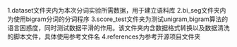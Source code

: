 1.dataset文件夹内为本次分词实验所需数据，用于建立语料库
2.bi_seg文件夹内为使用bigram分词的分词程序
3.score_test文件夹为测试unigram,bigram算法的语言困惑度，同时测试数据平滑的作用。该文件夹内含数据格式转换以及数据清洗的脚本文件，具体使用参考文件名
4.references为参考开源项目文件夹